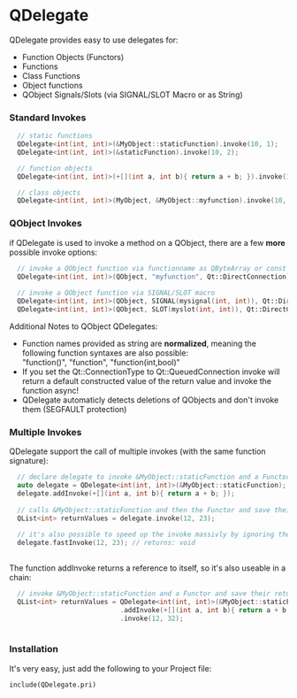 # QDelegate

QDelegate provides easy to use delegates for:
* Function Objects (Functors)
* Functions
* Class Functions
* Object functions
* QObject Signals/Slots (via SIGNAL/SLOT Macro or as String)

### Standard Invokes

```c++
  // static functions
  QDelegate<int(int, int)>(&MyObject::staticFunction).invoke(10, 1);
  QDelegate<int(int, int)>(&staticFunction).invoke(10, 2);

  // function objects
  QDelegate<int(int, int)>(+[](int a, int b){ return a + b; }).invoke(10, 3);

  // class objects
  QDelegate<int(int, int)>(MyObject, &MyObject::myfunction).invoke(10, 4);
```

### QObject Invokes

if QDelegate is used to invoke a method on a QObject, there are a few **more** possible invoke options:
```c++
  // invoke a QObject function via functionname as QByteArray or const char*
  QDelegate<int(int, int)>(QObject, "myfunction", Qt::DirectConnection).invoke(10, 5);
  
  // invoke a QObject function via SIGNAL/SLOT macro
  QDelegate<int(int, int)>(QObject, SIGNAL(mysignal(int, int)), Qt::DirectConnection).invoke(10, 7);
  QDelegate<int(int, int)>(QObject, SLOT(myslot(int, int)), Qt::DirectConnection).invoke(10, 6);
```
Additional Notes to QObject QDelegates:
* Function names provided as string are **normalized**, meaning the following function syntaxes are also possible:  
  "function()", "function", "function(int,bool)"
* If you set the Qt::ConnectionType to Qt::QueuedConnection invoke will return a default constructed value of the return value and invoke the function async!
* QDelegate automaticly detects deletions of QObjects and don't invoke them (SEGFAULT protection)

### Multiple Invokes

QDelegate support the call of multiple invokes (with the same function signature):
```c++
  // declare delegate to invoke &MyObject::staticFunction and a Functor
  auto delegate = QDelegate<int(int, int)>(&MyObject::staticFunction);
  delegate.addInvoke(+[](int a, int b){ return a + b; });
  
  // calls &MyObject::staticFunction and then the Functor and save their return values
  QList<int> returnValues = delegate.invoke(12, 23);
 
  // it's also possible to speed up the invoke massivly by ignoring the return value
  delegate.fastInvoke(12, 23); // returns: void
  
```
The function addInvoke returns a reference to itself, so it's also useable in a chain:
```c++
  // invoke &MyObject::staticFunction and a Functor and save their return values
  QList<int> returnValues = QDelegate<int(int, int)>(&MyObject::staticFunction)
                            .addInvoke(+[](int a, int b){ return a + b; })
                            .invoke(12, 32);
  
```

### Installation

It's very easy, just add the following to your Project file:
```qmake
include(QDelegate.pri)
```
